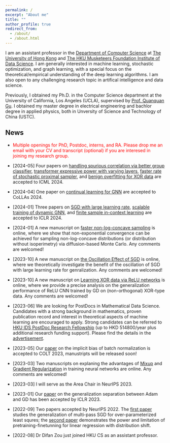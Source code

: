 ```yaml
---
permalink: /
excerpt: "About me"
title: ""
author_profile: true
redirect_from: 
  - /about/
  - /about.html
---
```



I am an assistant professor in the [Department of Computer Science](https://www.cs.hku.hk/) 
at [The University of Hong Kong](https://www.hku.hk/) and [The HKU Musketeers Foundation Institute of Data Science](https://datascience.hku.hk/). I am generally interested in machine learning, stochastic optimization, and graph learning, with a special focus on the theoretical/empirical understanding of the deep learning algorithms. I am also open to any challenging research topic in artifical intelligence and data science.

Previously, I obtained my Ph.D. in the Computer Science department at the University of California, Los Angeles (UCLA), supervised by [Prof. Quanquan Gu](http://web.cs.ucla.edu/~qgu/).  I obtained my master degree in electrical engineering and bachlor degree in applied physics, both in Unversity of Science and Technology of China (USTC). 


News
------

* <span style="color:red"> Multiple openings for PhD, Postdoc, interns, and RA. Please drop me an email with your CV and transcript (optional) if you are interesed in joining my research group.   </span>

* \[2024-05\] Four papers on [handling spurious correlation via better group classifier](./), [transformer expressive power with varying layers](./), [faster rate of stochastic proximal sampler](./), and [benign overfitting for XOR data](./) are accepted to ICML 2024.

* \[2024-04\] One paper on [continual learning for GNN](./) are accepted to CoLLAs 2024.



* \[2024-01\] Three papers on [SGD with large learning rate](https://arxiv.org/pdf/2310.17074.pdf), [scalable training of dynamic GNN](https://difanzou.github.io/), and [finite sample in-context learning](https://arxiv.org/pdf/2310.08391.pdf) are accepted to ICLR 2024.

* \[2024-01\] A new manuscript on [faster non-log-concave sampling](https://arxiv.org/pdf/2401.06325.pdf) is online, where we show that non-exponential convergence can be achieved for sampling non-log-concave distributions (or distribution without isoperimetry) via diffusion-based Monte Carlo. Any comments are welcomed!

* \[2023-10\] A new manuscript on [the Oscillation Effect of SGD](https://arxiv.org/pdf/2310.17074.pdf) is online, where we theoretically investigate the benefit of the oscillation of SGD with large learning rate for genralization. Any comments are welcomed! 


* \[2023-10\] A new manuscript on [Learning XOR data via ReLU networks](https://arxiv.org/pdf/2310.01975.pdf) is online, where we provide a precise analysis on the generalization performance of ReLU CNN trained by GD on (non-orthogonal) XOR-type data. Any comments are welcomed! 

* \[2023-06\] We are looking for  PostDocs in Mathematical Data Science. Candidates with a strong background in mathematics, proven publication record and interest in theoretical aspects of machine learning are encouraged to apply. Strong candidates can be referred to [HKU IDS PostDoc Research Fellowship](https://datascience.hku.hk/research/postdoctoral-fellowship/) (up to HKD 514800/year plus additional research funding support). Please find the details in the [advertisement](https://manchungyue.com/IDS_Postdoc_Ad.pdf). 

* \[2023-05\] Our [paper](https://arxiv.org/pdf/2306.11680.pdf) on the implicit bias of batch normalization is accepted to COLT 2023, manustripts will be released soon!

* \[2023-03\] Two manuscripts on explaning the advantages of [Mixup](https://arxiv.org/pdf/2303.08433.pdf) and [Gradient Regularization](https://arxiv.org/pdf/2303.17940.pdf) in training neural networks are online. Any comments are welcomed!

* \[2023-03\] I will serve as the Area Chair in NeurIPS 2023.

* \[2023-01\] Our [paper](https://openreview.net/pdf?id=iUYpN14qjTF) on the generalization separation between Adam and GD has been accepted by ICLR 2023.

* \[2022-09\] Two papers accepted by NeurIPS 2022. The [first paper](https://openreview.net/pdf?id=f966GJIEF9) studies the generalization of multi-pass SGD for over-parameterized least squres; the [second paper](https://openreview.net/pdf?id=3y80RPgHL7s) demonstrates the power and limitation of pretraining-finetunning for linear regression with distribution shift.


* \[2022-08\] Dr Difan Zou just joined HKU CS as an assistant professor.


